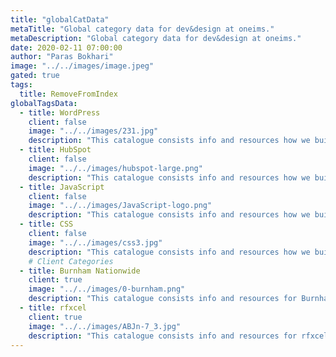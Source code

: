 ```yaml
---
title: "globalCatData"
metaTitle: "Global category data for dev&design at oneims."
metaDescription: "Global category data for dev&design at oneims."
date: 2020-02-11 07:00:00
author: "Paras Bokhari"
image: "../../images/image.jpeg"
gated: true
tags:
  title: RemoveFromIndex
globalTagsData:
  - title: WordPress
    client: false
    image: "../../images/231.jpg"
    description: "This catalogue consists info and resources how we build using WordPress"
  - title: HubSpot
    client: false
    image: "../../images/hubspot-large.png"
    description: "This catalogue consists info and resources how we build using HubSpot"
  - title: JavaScript
    client: false
    image: "../../images/JavaScript-logo.png"
    description: "This catalogue consists info and resources how we build using JavaScript"
  - title: CSS
    client: false
    image: "../../images/css3.jpg"
    description: "This catalogue consists info and resources how we build using CSS"
    # Client Categories
  - title: Burnham Nationwide
    client: true
    image: "../../images/0-burnham.png"
    description: "This catalogue consists info and resources for Burnham Nationwide"
  - title: rfxcel
    client: true
    image: "../../images/ABJn-7_3.jpg"
    description: "This catalogue consists info and resources for rfxcel"
---
```

